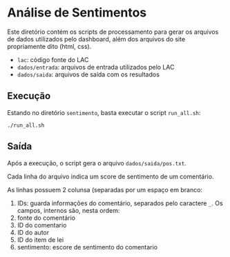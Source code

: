 Análise de Sentimentos
======================

Este diretório contém os scripts de processamento para gerar os arquivos de dados
utilizados pelo dashboard, além dos arquivos do site propriamente dito (html, css).

- `lac`: código fonte do LAC 
- `dados/entrada`: arquivos de entrada utilizados pelo LAC
- `dados/saida`: arquivos de saída com os resultados 

Execução
--------

Estando no diretório `sentimento`, basta executar o script `run_all.sh`:
```
./run_all.sh
```

Saída
-----

Após a execução, o script gera o arquivo `dados/saida/pos.txt`.

Cada linha do arquivo indica um score de sentimento de um comentário.

As linhas possuem 2 colunsa (separadas por um espaço em branco:
1. IDs: guarda informações do comentário, separados pelo caractere `_`. Os campos, internos são, nesta ordem:
  1. fonte do comentário
  2. ID do comentario
  3. ID do autor
  4. ID do item de lei
2. sentimento: escore de sentimento do comentario

